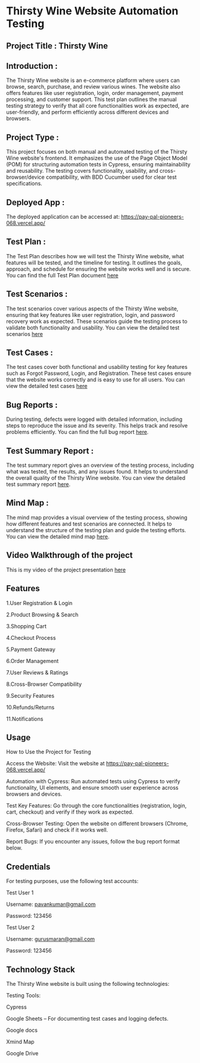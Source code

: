 # Thirsty Wine Website Automation Testing
## Project Title : Thirsty Wine

## Introduction :
  The Thirsty Wine website is an e-commerce platform where users can    browse, search, purchase, and review various wines. The website also offers features like user registration, login, order management, payment processing, and customer support. This test plan outlines the manual testing strategy to verify that all core functionalities work as expected, are user-friendly, and perform efficiently across different devices and browsers.

## Project Type :
  This project focuses on both manual and automated testing of the Thirsty Wine website's frontend. It emphasizes the use of the Page Object Model (POM) for structuring automation tests in Cypress, ensuring maintainability and reusability. The testing covers functionality, usability, and cross-browser/device compatibility, with BDD Cucumber used for clear test specifications.

## Deployed App :
The deployed application can be accessed at:
https://pay-pal-pioneers-068.vercel.app/

## Test Plan :
The Test Plan describes how we will test the Thirsty Wine website, what features will be tested, and the timeline for testing. It outlines the goals, approach, and schedule for ensuring the website works well and is secure. You can find the full Test Plan document [here](<https://docs.google.com/document/d/1sTgFGpwNxrWPENZp-Xehb-ejBaz0CXynoMex8dUoxPg/edit?usp=sharing>)

## Test Scenarios :
The test scenarios cover various aspects of the Thirsty Wine website, ensuring that key features like user registration, login, and password recovery work as expected. These scenarios guide the testing process to validate both functionality and usability.
You can view the detailed test scenarios [here](<https://docs.google.com/spreadsheets/d/11EHqtb8CZ3cPPZfe-UWFzOSjrDRmWgNnHcYHfIqC2OY/edit?usp=sharing>)

## Test Cases :
The test cases cover both functional and usability testing for key features such as Forgot Password, Login, and Registration. These test cases ensure that the website works correctly and is easy to use for all users.
You can view the detailed test cases [here](<https://docs.google.com/spreadsheets/d/1iai-STFT_bzRiCpnqQi4kfpqoStItdKwIlDWoByrfXM/edit?usp=sharing>)

## Bug Reports :
During testing, defects were logged with detailed information, including steps to reproduce the issue and its severity. This helps track and resolve problems efficiently.
You can find the full bug report [here](<https://docs.google.com/spreadsheets/d/1PMxhj7WoD6I2h4bvXkJZ6wcXnz9Uk_KJhsuWvuKdtcY/edit?usp=sharing>).

## Test Summary Report :
The test summary report gives an overview of the testing process, including what was tested, the results, and any issues found. It helps to understand the overall quality of the Thirsty Wine website.
You can view the detailed test summary report [here](<https://docs.google.com/document/d/1LgA5Ttm40eIcmWKbAgtdkD-pVXXOrEz0oCF_C-edTZU/edit?usp=sharing>).

## Mind Map :
The mind map provides a visual overview of the testing process, showing how different features and test scenarios are connected. It helps to understand the structure of the testing plan and guide the testing efforts.
You can view the detailed mind map [here](<https://drive.google.com/file/d/13Iz3UMkh7mRoYaMnHWDgrIRbLAwPZ0wn/view?usp=sharing>).

## Video Walkthrough of the project
This is my video of the project presentation [here](<https://www.youtube.com/watch?v=eeuQV-VCghk>)


## Features

1.User Registration & Login

2.Product Browsing & Search

3.Shopping Cart

4.Checkout Process
 

5.Payment Gateway

6.Order Management

7.User Reviews & Ratings

8.Cross-Browser Compatibility

9.Security Features

10.Refunds/Returns

11.Notifications

## Usage
How to Use the Project for Testing

Access the Website: Visit the website at https://pay-pal-pioneers-068.vercel.app/

Automation with Cypress: Run automated tests using Cypress to verify functionality, UI elements, and ensure smooth user experience across browsers and devices.

Test Key Features: Go through the core functionalities (registration, login, cart, checkout) and verify if they work as expected.

Cross-Browser Testing: Open the website on different browsers (Chrome, Firefox, Safari) and check if it works well.

Report Bugs: If you encounter any issues, follow the bug report format below.

## Credentials
For testing purposes, use the following test accounts:

Test User 1

Username: pavankumar@gmail.com

Password: 123456

Test User 2

Username: gurusmaran@gmail.com

Password: 123456

## Technology Stack
The Thirsty Wine website is built using the following technologies:

Testing Tools:

Cypress

Google Sheets – For documenting test cases and logging defects.

Google docs

Xmind Map

Google Drive
